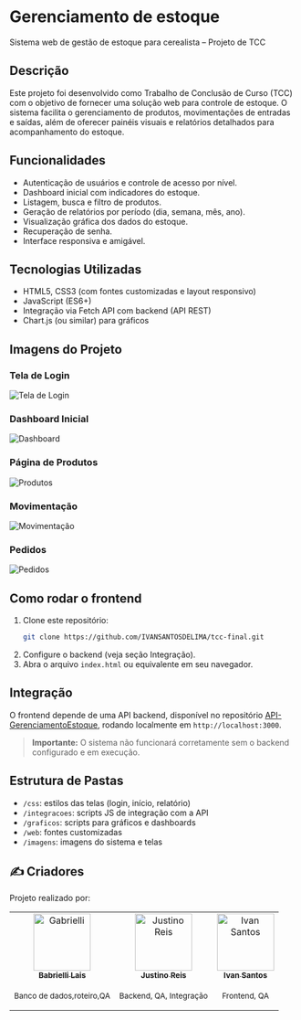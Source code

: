 # Gerenciamento de estoque

Sistema web de gestão de estoque para cerealista – Projeto de TCC

## Descrição

Este projeto foi desenvolvido como Trabalho de Conclusão de Curso (TCC) com o objetivo de fornecer uma solução web para controle de estoque. O sistema facilita o gerenciamento de produtos, movimentações de entradas e saídas, além de oferecer painéis visuais e relatórios detalhados para acompanhamento do estoque.

## Funcionalidades

- Autenticação de usuários e controle de acesso por nível.
- Dashboard inicial com indicadores do estoque.
- Listagem, busca e filtro de produtos.
- Geração de relatórios por período (dia, semana, mês, ano).
- Visualização gráfica dos dados do estoque.
- Recuperação de senha.
- Interface responsiva e amigável.

## Tecnologias Utilizadas

- HTML5, CSS3 (com fontes customizadas e layout responsivo)
- JavaScript (ES6+)
- Integração via Fetch API com backend (API REST)
- Chart.js (ou similar) para gráficos

## Imagens do Projeto

### Tela de Login
![Tela de Login](https://media.licdn.com/dms/image/v2/D4D22AQG71K4hf0me3g/feedshare-shrink_800/B4DZgaqPXKGkAk-/0/1752793947453?e=1759363200&v=beta&t=UfrKhaW7nbwVB7lBE2ILalN6vZRgguFKfXPOuuHqLlk)

### Dashboard Inicial
![Dashboard](https://media.licdn.com/dms/image/v2/D4D22AQHugQiLk8O9rw/feedshare-shrink_800/B4DZgaqPWcGQAk-/0/1752793939809?e=1759363200&v=beta&t=vKJEnoDlumpthANI30J89LkRV2f-dP-jROlEJCXrlR8)

### Página de Produtos
![Produtos](https://media.licdn.com/dms/image/v2/D4D22AQEDIi_m8NzTAg/feedshare-shrink_800/B4DZgaqPWnGsAg-/0/1752793939438?e=1759363200&v=beta&t=mv_poqmIXihn8cVTGq0O_3M_64zXEwoT_S7b-HGOpcM)

### Movimentação
![Movimentação](https://media.licdn.com/dms/image/v2/D4D22AQEaZWWIoe9cag/feedshare-shrink_800/B4DZgaqPWpHsAg-/0/1752793940370?e=1759363200&v=beta&t=ePSBfKzHK6ChEjq1SHsXlc5UgB6uLdJjGN0RGbrYZZo)

### Pedidos
![Pedidos](https://media.licdn.com/dms/image/v2/D4D22AQHd7-2-w2XJ5Q/feedshare-shrink_800/B4DZgaqPWcHAAo-/0/1752793939184?e=1759363200&v=beta&t=unuySUMEE5Q_yxVG2aNYaI9uuw7kTmy9syRzDrIp57o)


## Como rodar o frontend

1. Clone este repositório:
   ```bash
   git clone https://github.com/IVANSANTOSDELIMA/tcc-final.git

2. Configure o backend (veja seção Integração).
3. Abra o arquivo ```index.html``` ou equivalente em seu navegador.

## Integração

O frontend depende de uma API backend, disponível no repositório [API-GerenciamentoEstoque](https://github.com/justino1806/API-GerenciamentoEstoque-Cerealista), rodando localmente em ```http://localhost:3000```.

> **Importante:** O sistema não funcionará corretamente sem o backend configurado e em execução.

## Estrutura de Pastas

- ```/css```: estilos das telas (login, início, relatório)
- ```/integracoes```: scripts JS de integração com a API
- ```/graficos```: scripts para gráficos e dashboards
- ```/web```: fontes customizadas
- ```/imagens```: imagens do sistema e telas

## ✍️ Criadores

Projeto realizado por:

<table align="center">
  <tr>
    <td align="center">
      <a href="https://github.com/GABRIELLILAIS">
        <img src="https://avatars.githubusercontent.com/u/169855181?v=4" width="100" alt="Gabrielli">
        <br>
        <sub><b>Babrielli Lais</b></sub>
      </a>
    </td>
    <td align="center">
      <a href="https://github.com/justino1806">
        <img src="https://avatars.githubusercontent.com/u/54010279?v=4" width="100" alt="Justino Reis">
        <br>
        <sub><b>Justino Reis</b></sub>
      </a>
    </td>
    <td align="center">
      <a href="https://github.com/IVANSANTOSDELIMA">
        <img src="https://avatars.githubusercontent.com/u/168492460?v=4" width="100" alt="Ivan Santos">
        <br>
        <sub><b>Ivan Santos</b></sub>
      </a>
    </td>
  </tr>
  <tr>
   <td align="center">
    <sub><p> Banco de dados,roteiro,QA</sub>
   </td>
   <td align="center">
    <sub><p> Backend, QA, Integração</sub>
   </td>
   <td align="center">
    <sub><p> Frontend, QA</sub>
   </td>
</table>

